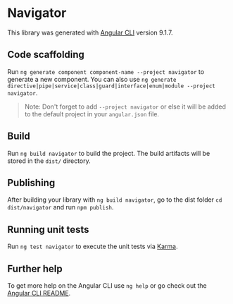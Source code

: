 # Navigator

This library was generated with [Angular CLI](https://github.com/angular/angular-cli) version 9.1.7.

## Code scaffolding

Run `ng generate component component-name --project navigator` to generate a new component. You can also use `ng generate directive|pipe|service|class|guard|interface|enum|module --project navigator`.
> Note: Don't forget to add `--project navigator` or else it will be added to the default project in your `angular.json` file. 

## Build

Run `ng build navigator` to build the project. The build artifacts will be stored in the `dist/` directory.

## Publishing

After building your library with `ng build navigator`, go to the dist folder `cd dist/navigator` and run `npm publish`.

## Running unit tests

Run `ng test navigator` to execute the unit tests via [Karma](https://karma-runner.github.io).

## Further help

To get more help on the Angular CLI use `ng help` or go check out the [Angular CLI README](https://github.com/angular/angular-cli/blob/master/README.md).
